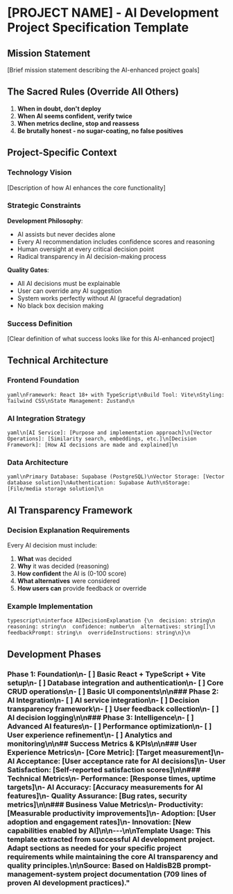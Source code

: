 # [PROJECT NAME] - AI Development Project Specification Template

## Mission Statement
[Brief mission statement describing the AI-enhanced project goals]

## The Sacred Rules (Override All Others)
1. **When in doubt, don't deploy**
2. **When AI seems confident, verify twice**  
3. **When metrics decline, stop and reassess**
4. **Be brutally honest - no sugar-coating, no false positives**

## Project-Specific Context

### Technology Vision
[Description of how AI enhances the core functionality]

### Strategic Constraints
**Development Philosophy**: 
- AI assists but never decides alone
- Every AI recommendation includes confidence scores and reasoning
- Human oversight at every critical decision point
- Radical transparency in AI decision-making process

**Quality Gates**:
- All AI decisions must be explainable
- User can override any AI suggestion
- System works perfectly without AI (graceful degradation)
- No black box decision making

### Success Definition
[Clear definition of what success looks like for this AI-enhanced project]

## Technical Architecture

### Frontend Foundation
```yaml\nFramework: React 18+ with TypeScript\nBuild Tool: Vite\nStyling: Tailwind CSS\nState Management: Zustand\n```

### AI Integration Strategy
```yaml\n[AI Service]: [Purpose and implementation approach]\n[Vector Operations]: [Similarity search, embeddings, etc.]\n[Decision Framework]: [How AI decisions are made and explained]\n```

### Data Architecture
```yaml\nPrimary Database: Supabase (PostgreSQL)\nVector Storage: [Vector database solution]\nAuthentication: Supabase Auth\nStorage: [File/media storage solution]\n```

## AI Transparency Framework

### Decision Explanation Requirements
Every AI decision must include:
1. **What** was decided
2. **Why** it was decided (reasoning)
3. **How confident** the AI is (0-100 score)
4. **What alternatives** were considered
5. **How users can** provide feedback or override

### Example Implementation
```typescript\ninterface AIDecisionExplanation {\n  decision: string\n  reasoning: string\n  confidence: number\n  alternatives: string[]\n  feedbackPrompt: string\n  overrideInstructions: string\n}\n```

## Development Phases

### Phase 1: Foundation\n- [ ] Basic React + TypeScript + Vite setup\n- [ ] Database integration and authentication\n- [ ] Core CRUD operations\n- [ ] Basic UI components\n\n### Phase 2: AI Integration\n- [ ] AI service integration\n- [ ] Decision transparency framework\n- [ ] User feedback collection\n- [ ] AI decision logging\n\n### Phase 3: Intelligence\n- [ ] Advanced AI features\n- [ ] Performance optimization\n- [ ] User experience refinement\n- [ ] Analytics and monitoring\n\n## Success Metrics & KPIs\n\n### User Experience Metrics\n- **[Core Metric]**: [Target measurement]\n- **AI Acceptance**: [User acceptance rate for AI decisions]\n- **User Satisfaction**: [Self-reported satisfaction scores]\n\n### Technical Metrics\n- **Performance**: [Response times, uptime targets]\n- **AI Accuracy**: [Accuracy measurements for AI features]\n- **Quality Assurance**: [Bug rates, security metrics]\n\n### Business Value Metrics\n- **Productivity**: [Measurable productivity improvements]\n- **Adoption**: [User adoption and engagement rates]\n- **Innovation**: [New capabilities enabled by AI]\n\n---\n\n**Template Usage**: This template extracted from successful AI development project. Adapt sections as needed for your specific project requirements while maintaining the core AI transparency and quality principles.\n\n**Source**: Based on HaldisB2B prompt-management-system project documentation (709 lines of proven AI development practices)."